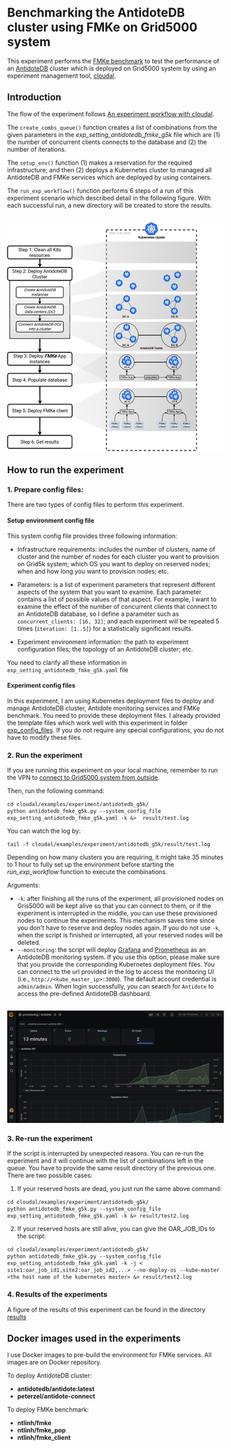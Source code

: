 # Benchmarking the AntidoteDB cluster using FMKe on Grid5000 system
This experiment performs the [FMKe benchmark](https://github.com/ntlinh16/FMKe) to test the performance of an [AntidoteDB](https://www.antidotedb.eu/) cluster which is deployed on Grid5000 system by using an experiment management tool, [cloudal](https://github.com/ntlinh16/cloudal/).

## Introduction

The flow of the experiment follows [An experiment workflow with cloudal](https://github.com/ntlinh16/cloudal/blob/master/docs/technical_detail.md#an-experiment-workflow-with-cloudal).

The `create_combs_queue()` function creates a list of combinations from the given parameters in the _exp_setting_antidotedb_fmke_g5k_ file which are (1) the number of concurrent clients connects to the database and (2) the number of iterations.

The `setup_env()` function (1) makes a reservation for the required infrastructure; and then (2) deploys a Kubernetes cluster to managed all AntidoteDB and FMKe services which are deployed by using containers.

The `run_exp_workflow()` function performs 6 steps of a run of this experiment scenario which described detail in the following figure. With each successful run, a new directory will be created to store the results.

<p align="center">
    <br>
    <img src="https://raw.githubusercontent.com/ntlinh16/antidotedb-eval/master/images/exp_fmke_antidotedb_workflow.png" width="600"/>
    <br>
<p>
                

## How to run the experiment

### 1. Prepare config files:
There are two types of config files to perform this experiment.

#### Setup environment config file
This system config file provides three following information:

* Infrastructure requirements: includes the number of clusters, name of cluster and the number of nodes for each cluster you want to provision on Grid5k system; which OS you want to deploy on reserved nodes; when and how long you want to provision nodes; etc.

* Parameters: is a list of experiment parameters that represent different aspects of the system that you want to examine. Each parameter contains a list of possible values of that aspect. For example, I want to examine the effect of the number of concurrent clients that connect to an AntidoteDB database, so I define a parameter such as `concurrent_clients: [16, 32]`; and each experiment
will be repeated 5 times (`iteration: [1..5]`) for a statistically significant results.

* Experiment environment information: the path to experiment configuration files; the topology of an AntidoteDB cluster; etc.

You need to clarify all these information in `exp_setting_antidotedb_fmke_g5k.yaml` file

#### Experiment config files 

In this experiment, I am using Kubernetes deployment files to deploy and manage AntidoteDB cluster, Antidote monitoring services and FMKe benchmark. You need to provide these deployment files. I already provided the template files which work well with this experiment in folder [exp_config_files](https://github.com/ntlinh16/antidotedb-eval/tree/master/exp_config_files). If you do not require any special configurations, you do not have to modify these files.

### 2. Run the experiment
If you are running this experiment on your local machine, remember to run the VPN to [connect to Grid5000 system from outside](https://github.com/ntlinh16/cloudal/blob/master/docs/g5k_k8s_setting.md).

Then, run the following command:

```
cd cloudal/examples/experiment/antidotedb_g5k/
python antidotedb_fmke_g5k.py --system_config_file exp_setting_antidotedb_fmke_g5k.yaml -k &>  result/test.log
```

You can watch the log by:

```
tail -f cloudal/examples/experiment/antidotedb_g5k/result/test.log
```
Depending on how many clusters you are requiring, it might take 35 minutes to 1 hour to fully set up the environment before starting the _run_exp_workflow_ function to execute the combinations.

Arguments:

* `-k`: after finishing all the runs of the experiment, all provisioned nodes on Gris5000 will be kept alive so that you can connect to them, or if the experiment is interrupted in the middle, you can use these provisioned nodes to continue the experiments. This mechanism saves time since you don't have to reserve and deploy nodes again. If you do not use `-k`, when the script is finished or interrupted, all your reserved nodes will be deleted.
* `--monitoring`: the script will deploy [Grafana](https://grafana.com/) and [Prometheus](https://prometheus.io/) as an AntidoteDB monitoring system. If you use this option, please make sure that you provide the corresponding Kubernetes deployment files. You can connect to the url provided in the log to access the monitoring UI (i.e., `http://<kube_master_ip>:3000`). The default account credential is `admin/admin`. When login successfully, you can search for `Antidote` to access the pre-defined AntidoteDB dashboard.
<p align="center">
    <br>
    <img src="https://raw.githubusercontent.com/ntlinh16/antidotedb-eval/master/images/grafana_monitoring.png" 
    width="650"/>
    <br>
<p>

### 3. Re-run the experiment
If the script is interrupted by unexpected reasons. You can re-run the experiment and it will continue with the list of combinations left in the queue. You have to provide the same result directory of the previous one. There are two possible cases:

1. If your reserved hosts are dead, you just run the same above command:
```
cd cloudal/examples/experiment/antidotedb_g5k/
python antidotedb_fmke_g5k.py --system_config_file exp_setting_antidotedb_fmke_g5k.yaml -k &> result/test2.log
```

2. If your reserved hosts are still alive, you can give the OAR_JOB_IDs to the script:
```
cd cloudal/examples/experiment/antidotedb_g5k/
python antidotedb_fmke_g5k.py --system_config_file exp_setting_antidotedb_fmke_g5k.yaml -k -j < site1:oar_job_id1,site2:oar_job_id2,...> --no-deploy-os --kube-master <the host name of the kubernetes master> &> result/test2.log
```

### 4. Results of the experiments

A figure of the results of this experiment can be found in the directory [results](https://github.com/ntlinh16/antidotedb-eval/blob/master/results/summary.png)


## Docker images used in the experiments

I use Docker images to pre-build the environment for FMKe services. All images are on Docker repository.

To deploy AntidoteDB cluster:

* **antidotedb/antidote:latest**
* **peterzel/antidote-connect**

To deploy FMKe benchmark:

* **ntlinh/fmke**
* **ntlinh/fmke_pop**
* **ntlinh/fmke_client**